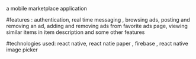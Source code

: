 a mobile marketplace application 

#features : authentication, real time messaging , browsing ads, posting and removing an ad, adding and removing ads from favorite ads page, viewing similar items in item description and some other features 


#technologies used: react native, react natie paper , firebase , react native image picker



